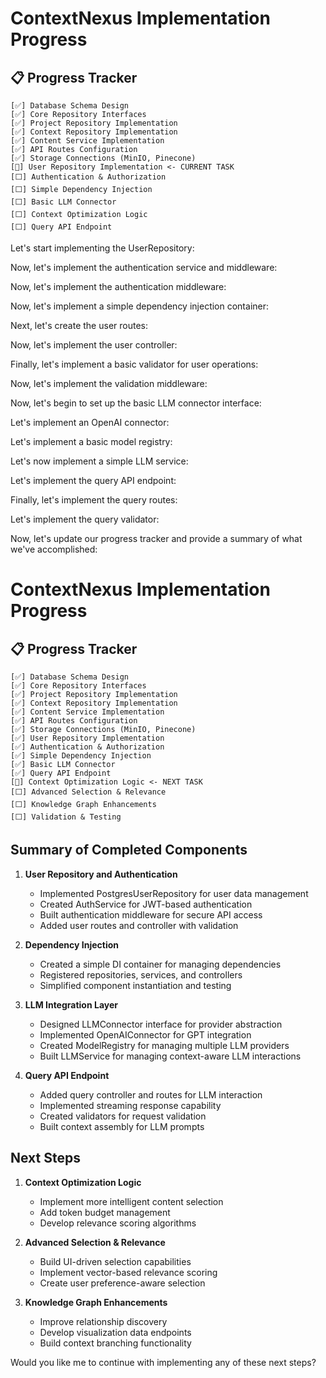 # ContextNexus Implementation Progress

## 📋 Progress Tracker
```
[✅] Database Schema Design
[✅] Core Repository Interfaces
[✅] Project Repository Implementation
[✅] Context Repository Implementation
[✅] Content Service Implementation
[✅] API Routes Configuration
[✅] Storage Connections (MinIO, Pinecone)
[🔄] User Repository Implementation <- CURRENT TASK
[⬜] Authentication & Authorization
[⬜] Simple Dependency Injection
[⬜] Basic LLM Connector
[⬜] Context Optimization Logic
[⬜] Query API Endpoint
```

Let's start implementing the UserRepository:

Now, let's implement the authentication service and middleware:



Now, let's implement the authentication middleware:







Now, let's implement a simple dependency injection container:





Next, let's create the user routes:









Now, let's implement the user controller:







Finally, let's implement a basic validator for user operations:





Now, let's implement the validation middleware:





Now, let's begin to set up the basic LLM connector interface:








Let's implement an OpenAI connector:







Let's implement a basic model registry:









Let's now implement a simple LLM service:











Let's implement the query API endpoint:









Finally, let's implement the query routes:











Let's implement the query validator:











Now, let's update our progress tracker and provide a summary of what we've accomplished:

# ContextNexus Implementation Progress

## 📋 Progress Tracker
```
[✅] Database Schema Design
[✅] Core Repository Interfaces
[✅] Project Repository Implementation
[✅] Context Repository Implementation
[✅] Content Service Implementation
[✅] API Routes Configuration
[✅] Storage Connections (MinIO, Pinecone)
[✅] User Repository Implementation
[✅] Authentication & Authorization
[✅] Simple Dependency Injection
[✅] Basic LLM Connector
[✅] Query API Endpoint
[🔄] Context Optimization Logic <- NEXT TASK
[⬜] Advanced Selection & Relevance
[⬜] Knowledge Graph Enhancements
[⬜] Validation & Testing
```

## Summary of Completed Components

1. **User Repository and Authentication**
   - Implemented PostgresUserRepository for user data management
   - Created AuthService for JWT-based authentication
   - Built authentication middleware for secure API access
   - Added user routes and controller with validation

2. **Dependency Injection**
   - Created a simple DI container for managing dependencies
   - Registered repositories, services, and controllers
   - Simplified component instantiation and testing

3. **LLM Integration Layer**
   - Designed LLMConnector interface for provider abstraction
   - Implemented OpenAIConnector for GPT integration
   - Created ModelRegistry for managing multiple LLM providers
   - Built LLMService for managing context-aware LLM interactions

4. **Query API Endpoint**
   - Added query controller and routes for LLM interaction
   - Implemented streaming response capability
   - Created validators for request validation
   - Built context assembly for LLM prompts

## Next Steps

1. **Context Optimization Logic**
   - Implement more intelligent content selection
   - Add token budget management
   - Develop relevance scoring algorithms

2. **Advanced Selection & Relevance**
   - Build UI-driven selection capabilities
   - Implement vector-based relevance scoring
   - Create user preference-aware selection

3. **Knowledge Graph Enhancements**
   - Improve relationship discovery
   - Develop visualization data endpoints
   - Build context branching functionality

Would you like me to continue with implementing any of these next steps?